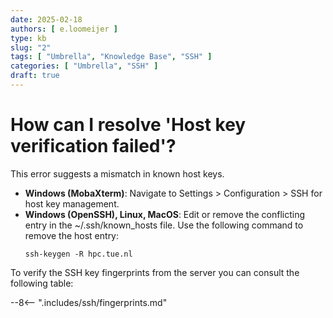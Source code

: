 ```yaml
---
date: 2025-02-18
authors: [ e.loomeijer ]
type: kb
slug: "2"
tags: [ "Umbrella", "Knowledge Base", "SSH" ]
categories: [ "Umbrella", "SSH" ]
draft: true
---
```


# How can I resolve 'Host key verification failed'?

This error suggests a mismatch in known host keys.

- **Windows (MobaXterm)**: Navigate to Settings > Configuration > SSH for host key management.
- **Windows (OpenSSH), Linux, MacOS**: Edit or remove the conflicting entry in the ~/.ssh/known_hosts file. Use the
  following command to remove the host entry:
    ```shell
    ssh-keygen -R hpc.tue.nl
    ```

To verify the SSH key fingerprints from the server you can consult the following table:

--8<-- ".includes/ssh/fingerprints.md"
